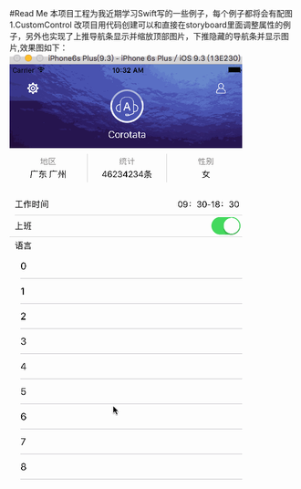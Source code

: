 #Read Me
本项目工程为我近期学习Swift写的一些例子，每个例子都将会有配图
1.CustomControl 改项目用代码创建可以和直接在storyboard里面调整属性的例子，另外也实现了上推导航条显示并缩放顶部图片，下推隐藏的导航条并显示图片,效果图如下：
![](https://raw.githubusercontent.com/Corotata/Swift-Best-Practice/master/1.CustomControl/CustomControl.gif)